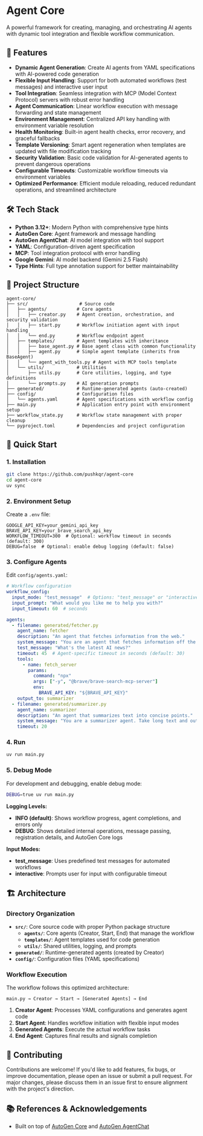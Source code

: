 # Agent Core

A powerful framework for creating, managing, and orchestrating AI agents with dynamic tool integration and flexible workflow communication.

## 🚀 Features

- **Dynamic Agent Generation**: Create AI agents from YAML specifications with AI-powered code generation
- **Flexible Input Handling**: Support for both automated workflows (test messages) and interactive user input
- **Tool Integration**: Seamless integration with MCP (Model Context Protocol) servers with robust error handling
- **Agent Communication**: Linear workflow execution with message forwarding and state management
- **Environment Management**: Centralized API key handling with environment variable resolution
- **Health Monitoring**: Built-in agent health checks, error recovery, and graceful fallbacks
- **Template Versioning**: Smart agent regeneration when templates are updated with file modification tracking
- **Security Validation**: Basic code validation for AI-generated agents to prevent dangerous operations
- **Configurable Timeouts**: Customizable workflow timeouts via environment variables
- **Optimized Performance**: Efficient module reloading, reduced redundant operations, and streamlined architecture

## 🛠️ Tech Stack

- **Python 3.12+**: Modern Python with comprehensive type hints
- **AutoGen Core**: Agent framework and message handling
- **AutoGen AgentChat**: AI model integration with tool support
- **YAML**: Configuration-driven agent specification
- **MCP**: Tool integration protocol with error handling
- **Google Gemini**: AI model backend (Gemini 2.5 Flash)
- **Type Hints**: Full type annotation support for better maintainability

## 📁 Project Structure

```
agent-core/
├── src/                   # Source code
│   ├── agents/           # Core agents
│   │   ├── creator.py    # Agent creation, orchestration, and security validation
│   │   ├── start.py      # Workflow initiation agent with input handling
│   │   └── end.py        # Workflow endpoint agent 
│   ├── templates/        # Agent templates with inheritance
│   │   ├── base_agent.py # Base agent class with common functionality
│   │   ├── agent.py      # Simple agent template (inherits from BaseAgent)
│   │   └── agent_with_tools.py # Agent with MCP tools template
│   └── utils/            # Utilities
│       ├── utils.py      # Core utilities, logging, and type definitions
│       └── prompts.py    # AI generation prompts
├── generated/            # Runtime-generated agents (auto-created)
├── config/               # Configuration files
│   └── agents.yaml       # Agent specifications with workflow config
├── main.py               # Application entry point with environment setup
├── workflow_state.py     # Workflow state management with proper cleanup
└── pyproject.toml        # Dependencies and project configuration
```

## 🚀 Quick Start

### 1. Installation

```bash
git clone https://github.com/pushkqr/agent-core
cd agent-core
uv sync
```

### 2. Environment Setup

Create a `.env` file:

```env
GOOGLE_API_KEY=your_gemini_api_key
BRAVE_API_KEY=your_brave_search_api_key
WORKFLOW_TIMEOUT=300  # Optional: workflow timeout in seconds (default: 300)
DEBUG=false  # Optional: enable debug logging (default: false)
```

### 3. Configure Agents

Edit `config/agents.yaml`:

```yaml
# Workflow configuration
workflow_config:
  input_mode: "test_message"  # Options: "test_message" or "interactive"
  input_prompt: "What would you like me to help you with?"
  input_timeout: 60  # seconds

agents:
  - filename: generated/fetcher.py
    agent_name: fetcher
    description: "An agent that fetches information from the web."
    system_message: "You are an agent that fetches information off the web."
    test_message: "What's the latest AI news?"
    timeout: 45  # Agent-specific timeout in seconds (default: 30)
    tools:
      - name: fetch_server
        params:
          command: "npx"
          args: ["-y", "@brave/brave-search-mcp-server"]
          env:
            BRAVE_API_KEY: "${BRAVE_API_KEY}"
    output_to: summarizer
  - filename: generated/summarizer.py
    agent_name: summarizer
    description: "An agent that summarizes text into concise points."
    system_message: "You are a summarizer agent. Take long text and output concise summaries."
    timeout: 20
```

### 4. Run

```bash
uv run main.py
```

### 5. Debug Mode

For development and debugging, enable debug mode:

```bash
DEBUG=true uv run main.py
```

**Logging Levels:**
- **INFO (default)**: Shows workflow progress, agent completions, and errors only
- **DEBUG**: Shows detailed internal operations, message passing, registration details, and AutoGen Core logs

**Input Modes:**
- **test_message**: Uses predefined test messages for automated workflows
- **interactive**: Prompts user for input with configurable timeout

## 🏗️ Architecture

### Directory Organization

- **`src/`**: Core source code with proper Python package structure
  - **`agents/`**: Core agents (Creator, Start, End) that manage the workflow
  - **`templates/`**: Agent templates used for code generation
  - **`utils/`**: Shared utilities, logging, and prompts
- **`generated/`**: Runtime-generated agents (created by Creator)
- **`config/`**: Configuration files (YAML specifications)

### Workflow Execution

The workflow follows this optimized architecture:

```
main.py → Creator → Start → [Generated Agents] → End
```

1. **Creator Agent**: Processes YAML configurations and generates agent code
2. **Start Agent**: Handles workflow initiation with flexible input modes
3. **Generated Agents**: Execute the actual workflow tasks
4. **End Agent**: Captures final results and signals completion

## 🤝 Contributing

Contributions are welcome! If you'd like to add features, fix bugs, or improve documentation, please open an issue or submit a pull request. For major changes, please discuss them in an issue first to ensure alignment with the project's direction.

## 📚 References & Acknowledgements

- Built on top of [AutoGen Core](https://github.com/microsoft/autogen) and [AutoGen AgentChat](https://github.com/microsoft/autogen/tree/main/autogen/agentchat)


